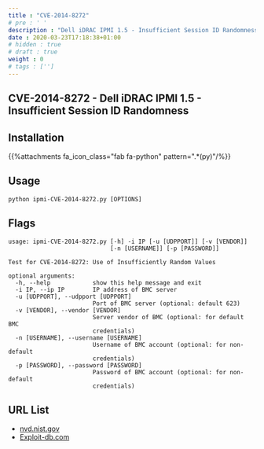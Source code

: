 ```yaml
---
title : "CVE-2014-8272"
# pre : ' '
description : "Dell iDRAC IPMI 1.5 - Insufficient Session ID Randomness."
date : 2020-03-23T17:18:38+01:00
# hidden : true
# draft : true
weight : 0
# tags : ['']
---
```


## CVE-2014-8272 - Dell iDRAC IPMI 1.5 - Insufficient Session ID Randomness

## Installation

{{%attachments fa_icon_class="fab fa-python" pattern=".*(py)"/%}}

## Usage

```plain
python ipmi-CVE-2014-8272.py [OPTIONS]
```

## Flags

```plain
usage: ipmi-CVE-2014-8272.py [-h] -i IP [-u [UDPPORT]] [-v [VENDOR]]
                             [-n [USERNAME]] [-p [PASSWORD]]

Test for CVE-2014-8272: Use of Insufficiently Random Values

optional arguments:
  -h, --help            show this help message and exit
  -i IP, --ip IP        IP address of BMC server
  -u [UDPPORT], --udpport [UDPPORT]
                        Port of BMC server (optional: default 623)
  -v [VENDOR], --vendor [VENDOR]
                        Server vendor of BMC (optional: for default BMC
                        credentials)
  -n [USERNAME], --username [USERNAME]
                        Username of BMC account (optional: for non-default
                        credentials)
  -p [PASSWORD], --password [PASSWORD]
                        Password of BMC account (optional: for non-default
                        credentials)
```

## URL List

* [nvd.nist.gov](https://nvd.nist.gov/vuln/detail/CVE-2014-8272)
* [Exploit-db.com](https://www.exploit-db.com/exploits/35770)
